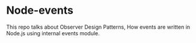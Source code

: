 # Node-events
This repo talks about Observer Design Patterns, How events are written in Node.js using internal events module. 
